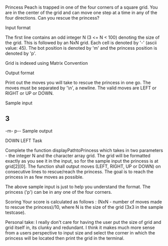 Princess Peach is trapped in one of the four corners of a square grid. You are in the center of the grid and can move one step at a time in any of the four directions. Can you rescue the princess?

Input format

The first line contains an odd integer N (3 <= N < 100) denoting the size of the grid. This is followed by an NxN grid. Each cell is denoted by '-' (ascii value: 45). The bot position is denoted by 'm' and the princess position is denoted by 'p'.

Grid is indexed using Matrix Convention

Output format

Print out the moves you will take to rescue the princess in one go. The moves must be separated by '\n', a newline. The valid moves are LEFT or RIGHT or UP or DOWN.

Sample input

3
---
-m-
p--
Sample output

DOWN
LEFT
Task

Complete the function displayPathtoPrincess which takes in two parameters - the integer N and the character array grid. The grid will be formatted exactly as you see it in the input, so for the sample input the princess is at grid[2][0]. The function shall output moves (LEFT, RIGHT, UP or DOWN) on consecutive lines to rescue/reach the princess. The goal is to reach the princess in as few moves as possible.

The above sample input is just to help you understand the format. The princess ('p') can be in any one of the four corners.

Scoring
Your score is calculated as follows : (NxN - number of moves made to rescue the princess)/10, where N is the size of the grid (3x3 in the sample testcase).

Personal take:
I really don't care for having the user put the size of grid and grid itself in, its clunky and
redundant. I think it makes much more sense from a users perspective to input size and select the
corner in which the princess will be located then print the grid in the terminal.
